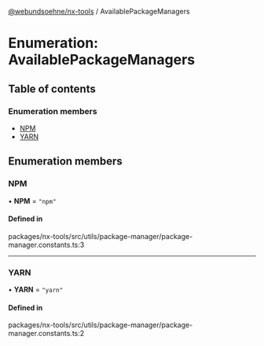 [@webundsoehne/nx-tools](../README.md) / AvailablePackageManagers

# Enumeration: AvailablePackageManagers

## Table of contents

### Enumeration members

- [NPM](AvailablePackageManagers.md#npm)
- [YARN](AvailablePackageManagers.md#yarn)

## Enumeration members

### NPM

• **NPM** = `"npm"`

#### Defined in

packages/nx-tools/src/utils/package-manager/package-manager.constants.ts:3

___

### YARN

• **YARN** = `"yarn"`

#### Defined in

packages/nx-tools/src/utils/package-manager/package-manager.constants.ts:2

